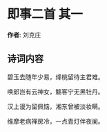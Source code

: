 # 即事二首  其一

**作者**: 刘克庄

## 诗词内容

碧玉去随年少易，绛桃留待主君难。

唤郎岂有云神女，觞客宁无黑牡丹。

汉上谩为留佩恼，湘东曾被淡妆瞒。

维摩老病禅房冷，一点青灯伴夜阑。

